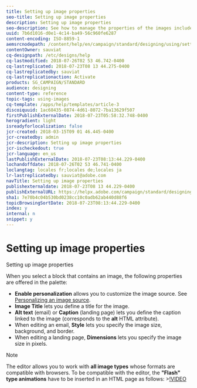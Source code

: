 ```yaml
---
title: Setting up image properties
seo-title: Setting up image properties
description: Setting up image properties
seo-description: See how to manage the properties of the images included in your content.
uuid: 7b6d1016-d0e1-4c14-ba49-56c960fe6287
content-encoding: ISO-8859-1
aemsrcnodepath: /content/help/en/campaign/standard/designing/using/setting-up-image-properties
contentOwner: sauviat
cq-designpath: /etc/designs/help
cq-lastmodified: 2018-07-26T02 53 46.742-0400
cq-lastreplicated: 2018-07-23T08 13 44.275-0400
cq-lastreplicatedby: sauviat
cq-lastreplicationaction: Activate
products: SG_CAMPAIGN/STANDARD
audience: designing
content-type: reference
topic-tags: using-images
cq-template: /apps/help/templates/article-3
discoiquuid: 1ac68435-0874-4d61-8072-7ba13629f507
firstPublishExternalDate: 2018-07-23T05:58:32.748-0400
herogradient: light
isreadyforlocalization: false
jcr-created: 2018-03-15T09 01 46.445-0400
jcr-createdby: admin
jcr-description: Setting up image properties
jcr-ischeckedout: true
jcr-language: en_us
lastPublishExternalDate: 2018-07-23T08:13:44.229-0400
lochandoffdate: 2018-07-26T02 53 46.741-0400
loclangtag: locales fr;locales de;locales ja
lr-lastreplicatedby: sauviat@adobe.com
navTitle: Setting up image properties
publishexternaldate: 2018-07-23T08 13 44.229-0400
publishExternalURL: https://helpx.adobe.com/campaign/standard/designing/using/setting-up-image-properties.html
sha1: 7e70b4c04b530bd0238cc10c0adb62ab440d88f6
topicBrowsingSortDate: 2018-07-23T08:13:44.229-0400
index: y
internal: n
snippet: y
---
```


# Setting up image properties

Setting up image properties

When you select a block that contains an image, the following properties are offered in the palette:

* **Enable personalization** allows you to customize the image source. See [Personalizing an image source](../../designing/using/personalizing-an-image-source.md).
* **Image Title** lets you define a title for the image.
* **Alt text** (email) or **Caption** (landing page) lets you define the caption linked to the image (corresponds to the **alt** HTML attribute).
* When editing an email, **Style** lets you specify the image size, background, and border.
* When editing a landing page, **Dimensions** lets you specify the image size in pixels.

>[!NOTE]
>
>The editor allows you to work with **all image types** whose formats are compatible with browsers. To be compatible with the editor, the **"Flash" type animations** have to be inserted in an HTML page as follows: >[!VIDEO](https://vimeo.com/http://www.mydomain.com/flash/your_animation.swf)

